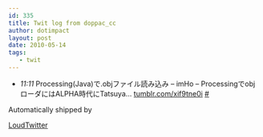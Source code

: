 ```yaml
---
id: 335
title: Twit log from doppac_cc
author: dotimpact
layout: post
date: 2010-05-14
tags:
   - twit
---
```

<ul class="loudtwitter">
  <li>
    <em>11:11</em> Processing(Java)で.objファイル読み込み &#8211; imHo &#8211; ProcessingでobjローダにはALPHA時代にTatsuya&#8230; <a href="http://tumblr.com/xif9tne0i">tumblr.com/xif9tne0i</a> <a href="http://twitter.com/doppac_cc/statuses/13887266046">#</a>
  </li>
</ul>Automatically shipped by 

[LoudTwitter][1]

 [1]: http://www.loudtwitter.com
